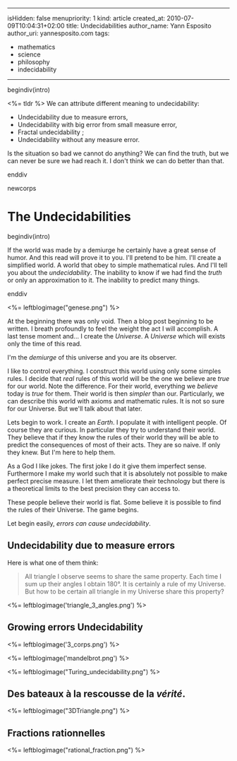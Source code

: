 -----
isHidden:       false
menupriority:   1
kind:           article
created_at:     2010-07-09T10:04:31+02:00
title: Undecidabilities
author_name: Yann Esposito
author_uri: yannesposito.com
tags:
  - mathematics
  - science
  - philosophy
  - indecidability
-----

begindiv(intro)

<%= tldr %> We can attribute different meaning to undecidability:

- Undecidability due to measure errors, 
- Undecidability with big error from small measure error,
- Fractal undecidability ;
- Undecidability without any measure error.

Is the situation so bad we cannot do anything?
We can find the truth, but we can never be sure we had reach it.
I don't think we can do better than that.


enddiv

newcorps

# The Undecidabilities

begindiv(intro)

If the world was made by a demiurge he certainly have a great sense of humor.
And this read will prove it to you.
I'll pretend to be him.
I'll create a simplified world.
A world that obey to simple mathematical rules.
And I'll tell you about the *undecidability*.
The inability to know if we had find the *truth* or only an approximation to it.
The inability to predict many things.

enddiv

<%= leftblogimage("genese.png") %>

At the beginning there was only void.
Then a blog post beginning to be written.
I breath profoundly to feel the weight the act I will accomplish.
A last tense moment and... I create the _Universe_.
A _Universe_ which will exists only the time of this read.

I'm the _demiurge_ of this universe and you are its observer.

I like to control everything.
I construct this world using only some simples rules.
I decide that _real_ rules of this world will be the one we believe are _true_ for our world.
Note the difference.
For their world, everything we _believe_ today is _true_ for them.
Their world is then _simpler_ than our.
Particularly, we can describe this world with axioms and mathematic rules.
It is not so sure for our Universe. 
But we'll talk about that later.


Lets begin to work.
I create an _Earth_.
I populate it with intelligent people.
Of course they are curious.
In particular they try to understand their world.
They believe that if they know the rules of their world they will be able to predict the consequences of most of their acts.
They are so naive.
If only they knew.
But I'm here to help them.


As a God I like jokes.
The first joke I do it give them imperfect sense.
Furthermore I make my world such that it is absolutely not possible to make perfect precise measure.
I let them ameliorate their technology but there is a theoretical limits to the best precision they can access to.


These people believe their world is flat.
Some believe it is possible to find the rules of their Universe.
The game begins.

Let begin easily, _errors can cause undecidability_.

## Undecidability due to measure errors

Here is what one of them think:


> All triangle I observe seems to share the same property.
> Each time I sum up their angles I obtain 180°.
> It is certainly a rule of my Universe.
> But how to be certain all triangle in my Universe share this property?

<%= leftblogimage('triangle_3_angles.png') %>





## Growing errors Undecidability


<%= leftblogimage('3_corps.png') %>









<%= leftblogimage('mandelbrot.png') %>




<%= leftblogimage("Turing_undecidability.png") %>










## Des bateaux à la rescousse de la *vérité*.

<%= leftblogimage("3DTriangle.png") %>





## Fractions rationnelles

<%= leftblogimage("rational_fraction.png") %>



